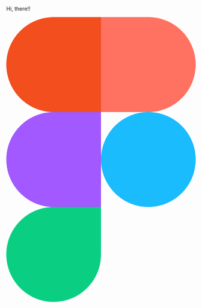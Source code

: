 Hi, there!!

<svg xmlns="http://www.w3.org/2000/svg" viewBox="0 0 256 384">
  <path fill="#0acf83" d="M64 384c35.328 0 64-28.672 64-64v-64H64c-35.328 0-64 28.672-64 64s28.672 64 64 64z"/>
  <path fill="#a259ff" d="M0 192c0-35.328 28.672-64 64-64h64v128H64c-35.328 0-64-28.672-64-64z"/>
  <path fill="#f24e1e" d="M0 64C0 28.672 28.672 0 64 0h64v128H64C28.672 128 0 99.328 0 64z"/>
  <path fill="#ff7262" d="M128 0h64c35.328 0 64 28.672 64 64s-28.672 64-64 64h-64z"/>
  <path fill="#1abcfe" d="M256 192c0 35.328-28.672 64-64 64s-64-28.672-64-64 28.672-64 64-64 64 28.672 64 64z"/>
</svg>
